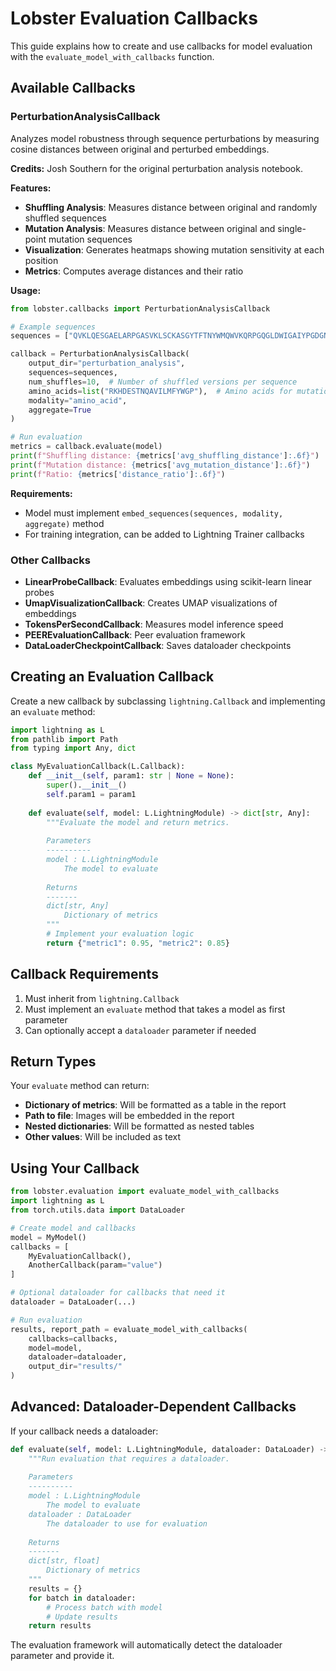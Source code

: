# Lobster Evaluation Callbacks

This guide explains how to create and use callbacks for model evaluation with the `evaluate_model_with_callbacks` function.

## Available Callbacks

### PerturbationAnalysisCallback

Analyzes model robustness through sequence perturbations by measuring cosine distances between original and perturbed embeddings.

**Credits:** Josh Southern for the original perturbation analysis notebook.

**Features:**
- **Shuffling Analysis**: Measures distance between original and randomly shuffled sequences
- **Mutation Analysis**: Measures distance between original and single-point mutation sequences  
- **Visualization**: Generates heatmaps showing mutation sensitivity at each position
- **Metrics**: Computes average distances and their ratio

**Usage:**
```python
from lobster.callbacks import PerturbationAnalysisCallback

# Example sequences
sequences = ["QVKLQESGAELARPGASVKLSCKASGYTFTNYWMQWVKQRPGQGLDWIGAIYPGDGNTRYTHKFKGKATLTADKSSSTAYMQLSSLASEDSGVYYCARGEGNYAWFAYWGQGTTVTVSS"]

callback = PerturbationAnalysisCallback(
    output_dir="perturbation_analysis",
    sequences=sequences,
    num_shuffles=10,  # Number of shuffled versions per sequence
    amino_acids=list("RKHDESTNQAVILMFYWGP"),  # Amino acids for mutations
    modality="amino_acid",
    aggregate=True
)

# Run evaluation
metrics = callback.evaluate(model)
print(f"Shuffling distance: {metrics['avg_shuffling_distance']:.6f}")
print(f"Mutation distance: {metrics['avg_mutation_distance']:.6f}")
print(f"Ratio: {metrics['distance_ratio']:.6f}")
```

**Requirements:**
- Model must implement `embed_sequences(sequences, modality, aggregate)` method
- For training integration, can be added to Lightning Trainer callbacks

### Other Callbacks

- **LinearProbeCallback**: Evaluates embeddings using scikit-learn linear probes
- **UmapVisualizationCallback**: Creates UMAP visualizations of embeddings
- **TokensPerSecondCallback**: Measures model inference speed
- **PEEREvaluationCallback**: Peer evaluation framework
- **DataLoaderCheckpointCallback**: Saves dataloader checkpoints

## Creating an Evaluation Callback

Create a new callback by subclassing `lightning.Callback` and implementing an `evaluate` method:

```python
import lightning as L
from pathlib import Path
from typing import Any, dict

class MyEvaluationCallback(L.Callback):
    def __init__(self, param1: str | None = None):
        super().__init__()
        self.param1 = param1
        
    def evaluate(self, model: L.LightningModule) -> dict[str, Any]:
        """Evaluate the model and return metrics.
        
        Parameters
        ----------
        model : L.LightningModule
            The model to evaluate
            
        Returns
        -------
        dict[str, Any]
            Dictionary of metrics
        """
        # Implement your evaluation logic
        return {"metric1": 0.95, "metric2": 0.85}
```

## Callback Requirements

1. Must inherit from `lightning.Callback`
2. Must implement an `evaluate` method that takes a model as first parameter
3. Can optionally accept a `dataloader` parameter if needed

## Return Types

Your `evaluate` method can return:

- **Dictionary of metrics**: Will be formatted as a table in the report
- **Path to file**: Images will be embedded in the report
- **Nested dictionaries**: Will be formatted as nested tables
- **Other values**: Will be included as text

## Using Your Callback

```python
from lobster.evaluation import evaluate_model_with_callbacks
import lightning as L
from torch.utils.data import DataLoader

# Create model and callbacks
model = MyModel()
callbacks = [
    MyEvaluationCallback(),
    AnotherCallback(param="value")
]

# Optional dataloader for callbacks that need it
dataloader = DataLoader(...)

# Run evaluation
results, report_path = evaluate_model_with_callbacks(
    callbacks=callbacks,
    model=model,
    dataloader=dataloader,
    output_dir="results/"
)
```

## Advanced: Dataloader-Dependent Callbacks

If your callback needs a dataloader:

```python
def evaluate(self, model: L.LightningModule, dataloader: DataLoader) -> dict[str, float]:
    """Run evaluation that requires a dataloader.
    
    Parameters
    ----------
    model : L.LightningModule
        The model to evaluate
    dataloader : DataLoader
        The dataloader to use for evaluation
        
    Returns
    -------
    dict[str, float]
        Dictionary of metrics
    """
    results = {}
    for batch in dataloader:
        # Process batch with model
        # Update results
    return results
```

The evaluation framework will automatically detect the dataloader parameter and provide it. 